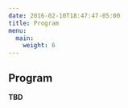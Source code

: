 ```yaml
---
date: 2016-02-10T18:47:47-05:00
title: Program
menu:
  main:
    weight: 6
---
```


## Program

**TBD**
